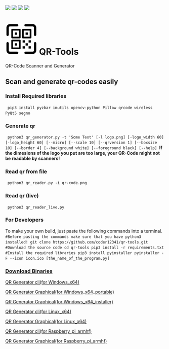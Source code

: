 [![](https://img.shields.io/badge/version-2.0-green)](https://github.com/coder12341/qr-tools/releases/tag/2.0)
![](https://img.shields.io/badge/license-GPLv3-blue)
![](https://img.shields.io/badge/language-Python3-red)
![](https://img.shields.io/badge/platform-windows%20%7C%20linux-lightgrey)
# ![icon](icon.png) QR-Tools
QR-Code Scanner and Generator

## Scan and generate qr-codes easily
### Install Required libraries
​```
pip3 install pyzbar imutils opencv-python Pillow qrcode wireless PyQt5 segno
​```
### Generate qr
​```
python3 qr_generator.py -t 'Some Text' [-l logo.png] [-logo_width 60] [-logo_height 60] [--micro] [--scale 10] [--qrversion 1] [--boxsize 10] [--border 4] [--background white] [--foreground black] [--help]
​```
**If the dimesions of the logo you put are too large, your QR-Code might not be readable by scanners!**

### Read qr from file
​```
python3 qr_reader.py -i qr-code.png
​```

### Read qr (live)
​```
python3 qr_reader_live.py
​```
### For Developers
To make your own build, just paste the following commands into a terminal.
​```
#Before pasting the commands make sure that you have python3 installed!
git clone https://github.com/coder12341/qr-tools.git #Download the source code
cd qr-tools
pip3 install -r requirements.txt #Install the required libraries
pip3 install pyinstaller
pyinstaller -F --icon icon.ico [the_name_of_the_program.py]
​```

### [Download Binaries](https://github.com/coder12341/qr-tools/releases)

[QR Generator cli(for Windows_x64)](https://github.com/coder12341/qr-tools/releases/download/2.0/qr-generator-cli_win_x64.exe)

[QR Generator Graphical(for Windows_x64_portable)](https://github.com/coder12341/qr-tools/releases/download/v2.0/QR.Generator_portable_win_x64.zip)

[QR Generator Graphical(for Windows_x64_installer)](https://github.com/coder12341/qr-tools/releases/download/v2.0/QR.Generator.setup_win_x64.exe)

[QR Generator cli(for Linux_x64)](https://github.com/coder12341/qr-tools/releases/download/2.0/qr-generator-cli_linux_x64)

[QR Generator Graphical(for Linux_x64)](https://github.com/coder12341/qr-tools/releases/download/2.0/QR.Generator_linux_x64.tar.xz)

[QR Generator cli(for Raspberry_pi_armhf)](https://github.com/coder12341/qr-tools/releases/download/2.0/qr-generator-cli_rpi)

[QR Generator Graphical(for Raspberry_pi_armhf)](https://github.com/coder12341/qr-tools/releases/download/2.0/QR.Generator_rpi.tar.gz)
